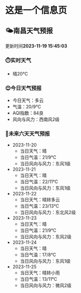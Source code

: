 # 这是一个信息页 
## 🌤️**南昌**天气预报
更新时间**2023-11-19 15:45:03**
### ⏱️实时天气
- 晴20℃
### 😊今日天气预报
- 今日天气：多云
- 气温：20/9℃
- AQI指数：84良
- 风向与风力：西南风2级
### 🤩未来六天天气预报
- 2023-11-20
  - 当日天气：晴
  - 当日气温：21/9℃
  - 当日风向与风力：东风1级
- 2023-11-21
  - 当日天气：晴
  - 当日气温：22/11℃
  - 当日风向与风力：东风1级
- 2023-11-22
  - 当日天气：晴转多云
  - 当日气温：23/13℃
  - 当日风向与风力：东北风2级
- 2023-11-23
  - 当日天气：晴
  - 当日气温：21/9℃
  - 当日风向与风力：东风2级
- 2023-11-24
  - 当日天气：晴
  - 当日气温：17/8℃
  - 当日风向与风力：东风1级
- 2023-11-25
  - 当日天气：晴转小雨
  - 当日气温：13/11℃
  - 当日风向与风力：微风2级

